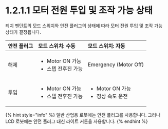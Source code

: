 # 1.2.1.1 모터 전원 투입 및 조작 가능 상태

티치 펜던트의 모드 스위치와 안전 플러그의 상태에 따라 모터 전원 투입 및 조작 가능 상태가 결정됩니다.

<table>
  <thead>
    <tr>
      <th style="text-align:left">&#xC548;&#xC804; &#xD50C;&#xB7EC;&#xADF8;</th>
      <th style="text-align:left">&#xBAA8;&#xB4DC; &#xC2A4;&#xC704;&#xCE58;: &#xC218;&#xB3D9;</th>
      <th style="text-align:left">&#xBAA8;&#xB4DC; &#xC2A4;&#xC704;&#xCE58;: &#xC790;&#xB3D9;</th>
    </tr>
  </thead>
  <tbody>
    <tr>
      <td style="text-align:left">&#xD574;&#xC81C;</td>
      <td style="text-align:left">
        <ul>
          <li>Motor ON &#xAC00;&#xB2A5;</li>
          <li>&#xC2A4;&#xD15D; &#xC804;&#xD6C4;&#xC9C4; &#xAC00;&#xB2A5;</li>
        </ul>
      </td>
      <td style="text-align:left">Emergency (Motor Off)</td>
    </tr>
    <tr>
      <td style="text-align:left">&#xD22C;&#xC785;</td>
      <td style="text-align:left">
        <ul>
          <li>Motor ON &#xAC00;&#xB2A5;</li>
          <li>&#xC2A4;&#xD15D; &#xC804;&#xD6C4;&#xC9C4; &#xAC00;&#xB2A5;</li>
        </ul>
      </td>
      <td style="text-align:left">
        <ul>
          <li>Motor ON &#xAC00;&#xB2A5;</li>
          <li>&#xC815;&#xC0C1; &#xC18D;&#xB3C4; &#xC6B4;&#xC804;</li>
        </ul>
      </td>
    </tr>
  </tbody>
</table>

{% hint style="info" %}
일반 산업용 로봇에는 안전 플러그를 사용합니다. 그러나 LCD 로봇에는 안전 플러그 대신 라이트 커튼을 사용합니다.
{% endhint %}

